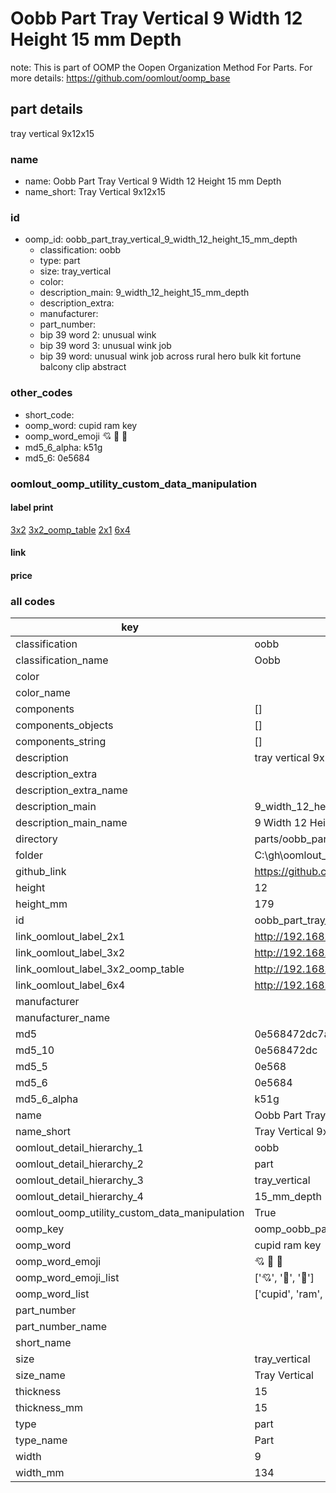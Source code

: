 # Oobb Part Tray Vertical 9 Width 12 Height 15 mm Depth  

note: This is part of OOMP the Oopen Organization Method For Parts. For more details: https://github.com/oomlout/oomp_base

##  part details
  



tray vertical 9x12x15



### name
* name: Oobb Part Tray Vertical 9 Width 12 Height 15 mm Depth
* name_short: Tray Vertical 9x12x15 
### id
* oomp_id: oobb_part_tray_vertical_9_width_12_height_15_mm_depth
  * classification: oobb
  * type: part
  * size: tray_vertical
  * color: 
  * description_main: 9_width_12_height_15_mm_depth
  * description_extra: 
  * manufacturer: 
  * part_number: 
  * bip 39 word 2: unusual wink
  * bip 39 word 3: unusual wink job
  * bip 39 word: unusual wink job across rural hero bulk kit fortune balcony clip abstract

### other_codes
* short_code: 
* oomp_word: cupid ram key
* oomp_word_emoji :cupid: :ram: :key:
* md5_6_alpha: k51g
* md5_6: 0e5684






### oomlout_oomp_utility_custom_data_manipulation
#### label print
[3x2](http://192.168.1.245:1112/?label=oomp%20k51g)
[3x2_oomp_table](http://192.168.1.108:1112/?label=oomp%20k51g)
[2x1](http://192.168.1.242:1112/?label=oomp%20k51g)
[6x4](http://192.168.1.55:1112/?label=oomp%20k51g)    

#### link

                              

#### price







### all codes 
| key | value |  
| --- | --- |  
| classification | oobb |  
| classification_name | Oobb |  
| color |  |  
| color_name |  |  
| components | [] |  
| components_objects | [] |  
| components_string | [] |  
| description | tray vertical 9x12x15 |  
| description_extra |  |  
| description_extra_name |  |  
| description_main | 9_width_12_height_15_mm_depth |  
| description_main_name | 9 Width 12 Height 15 mm Depth |  
| directory | parts/oobb_part_tray_vertical_9_width_12_height_15_mm_depth |  
| folder | C:\gh\oomlout_oobb_version_4_generated_parts\parts\oobb_part_tray_vertical_9_width_12_height_15_mm_depth |  
| github_link | https://github.com/oomlout/oomlout_oomp_part_src/tree/main/parts/oobb_part_tray_vertical_9_width_12_height_15_mm_depth |  
| height | 12 |  
| height_mm | 179 |  
| id | oobb_part_tray_vertical_9_width_12_height_15_mm_depth |  
| link_oomlout_label_2x1 | http://192.168.1.242:1112/?label=oomp%20k51g |  
| link_oomlout_label_3x2 | http://192.168.1.245:1112/?label=oomp%20k51g |  
| link_oomlout_label_3x2_oomp_table | http://192.168.1.108:1112/?label=oomp%20k51g |  
| link_oomlout_label_6x4 | http://192.168.1.55:1112/?label=oomp%20k51g |  
| manufacturer |  |  
| manufacturer_name |  |  
| md5 | 0e568472dc7ae3c1ad5ec024f03ef772 |  
| md5_10 | 0e568472dc |  
| md5_5 | 0e568 |  
| md5_6 | 0e5684 |  
| md5_6_alpha | k51g |  
| name | Oobb Part Tray Vertical 9 Width 12 Height 15 mm Depth |  
| name_short | Tray Vertical 9x12x15  |  
| oomlout_detail_hierarchy_1 | oobb |  
| oomlout_detail_hierarchy_2 | part |  
| oomlout_detail_hierarchy_3 | tray_vertical |  
| oomlout_detail_hierarchy_4 | 15_mm_depth |  
| oomlout_oomp_utility_custom_data_manipulation | True |  
| oomp_key | oomp_oobb_part_tray_vertical_9_width_12_height_15_mm_depth |  
| oomp_word | cupid ram key |  
| oomp_word_emoji | :cupid: :ram: :key: |  
| oomp_word_emoji_list | [':cupid:', ':ram:', ':key:'] |  
| oomp_word_list | ['cupid', 'ram', 'key'] |  
| part_number |  |  
| part_number_name |  |  
| short_name |  |  
| size | tray_vertical |  
| size_name | Tray Vertical |  
| thickness | 15 |  
| thickness_mm | 15 |  
| type | part |  
| type_name | Part |  
| width | 9 |  
| width_mm | 134 |  
